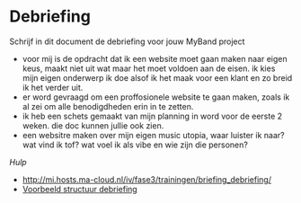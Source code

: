 # Debriefing

Schrijf in dit document de debriefing voor jouw MyBand project

* voor mij is de opdracht dat ik een website moet gaan maken naar eigen keus, maakt niet uit wat maar het moet voldoen aan de eisen. 
ik kies mijn eigen onderwerp ik doe alsof ik het maak voor een klant en zo breid ik het verder uit.
* er word gevraagd om een proffosionele website te gaan maken, zoals ik al zei om alle benodigdheden erin in te zetten. 
* ik heb een schets gemaakt van mijn planning in word voor de eerste 2 weken. die doc kunnen jullie ook zien. 
* een websitre maken over mijn eigen music utopia, waar luister ik naar? wat vind ik tof? wat voel ik als vibe en wie zijn die personen?

*Hulp*
* http://mi.hosts.ma-cloud.nl/iv/fase3/trainingen/briefing_debriefing/
* [Voorbeeld structuur debriefing](http://members.quicknet.nl/p.devries1/OpzetDebriefing.pdf)
